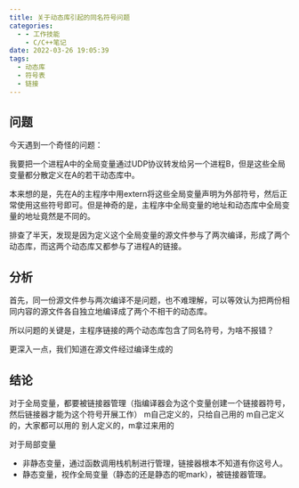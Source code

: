 ```yaml
---
title: 关于动态库引起的同名符号问题
categories:
  - - 工作技能
    - C/C++笔记
date: 2022-03-26 19:05:39
tags:
  - 动态库
  - 符号表
  - 链接
---
```

## 问题
今天遇到一个奇怪的问题：

我要把一个进程A中的全局变量通过UDP协议转发给另一个进程B，但是这些全局变量都分散定义在A的若干动态库中。

本来想的是，先在A的主程序中用extern将这些全局变量声明为外部符号，然后正常使用这些符号即可。但是神奇的是，主程序中全局变量的地址和动态库中全局变量的地址竟然是不同的。

排查了半天，发现是因为定义这个全局变量的源文件参与了两次编译，形成了两个动态库，而这两个动态库又都参与了进程A的链接。

## 分析
首先，同一份源文件参与两次编译不是问题，也不难理解，可以等效认为把两份相同内容的源文件各自独立地编译成了两个不相干的动态库。

所以问题的关键是，主程序链接的两个动态库包含了同名符号，为啥不报错？

更深入一点，我们知道在源文件经过编译生成的

## 结论

对于全局变量，都要被链接器管理（指编译器会为这个变量创建一个链接器符号，然后链接器才能为这个符号开展工作）
m自己定义的，只给自己用的
m自己定义的，大家都可以用的
别人定义的，m拿过来用的

对于局部变量
- 非静态变量，通过函数调用栈机制进行管理，链接器根本不知道有你这号人。
- 静态变量，视作全局变量（静态的还是静态的呢mark），被链接器管理。